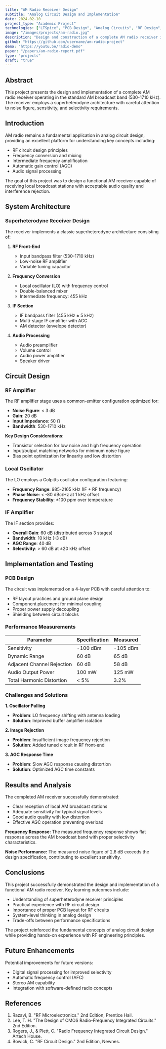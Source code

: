 ```yaml
---
title: "AM Radio Receiver Design"
subtitle: "Analog Circuit Design and Implementation"
date: 2024-02-10
project_type: "Academic Project"
technologies: ["LTSpice", "PCB Design", "Analog Circuits", "RF Design", "MATLAB"]
image: "/images/projects/am-radio.jpg"
description: "Design and construction of a complete AM radio receiver including RF front-end, mixer, intermediate frequency amplifier, and audio output stage."
github: "https://github.com/username/am-radio-project"
demo: "https://youtu.be/radio-demo"
paper: "/papers/am-radio-report.pdf"
type: "projects"
draft: "true"
---
```


## Abstract

This project presents the design and implementation of a complete AM radio receiver operating in the standard AM broadcast band (530-1710 kHz). The receiver employs a superheterodyne architecture with careful attention to noise figure, sensitivity, and selectivity requirements.

## Introduction

AM radio remains a fundamental application in analog circuit design, providing an excellent platform for understanding key concepts including:
- RF circuit design principles
- Frequency conversion and mixing
- Intermediate frequency amplification
- Automatic gain control (AGC)
- Audio signal processing

The goal of this project was to design a functional AM receiver capable of receiving local broadcast stations with acceptable audio quality and interference rejection.

## System Architecture

### Superheterodyne Receiver Design
The receiver implements a classic superheterodyne architecture consisting of:

1. **RF Front-End**
   - Input bandpass filter (530-1710 kHz)
   - Low-noise RF amplifier
   - Variable tuning capacitor

2. **Frequency Conversion**
   - Local oscillator (LO) with frequency control
   - Double-balanced mixer
   - Intermediate frequency: 455 kHz

3. **IF Section**
   - IF bandpass filter (455 kHz ± 5 kHz)
   - Multi-stage IF amplifier with AGC
   - AM detector (envelope detector)

4. **Audio Processing**
   - Audio preamplifier
   - Volume control
   - Audio power amplifier
   - Speaker driver

## Circuit Design

### RF Amplifier
The RF amplifier stage uses a common-emitter configuration optimized for:
- **Noise Figure**: < 3 dB
- **Gain**: 20 dB
- **Input Impedance**: 50 Ω
- **Bandwidth**: 530-1710 kHz

**Key Design Considerations:**
- Transistor selection for low noise and high frequency operation
- Input/output matching networks for minimum noise figure
- Bias point optimization for linearity and low distortion

### Local Oscillator
The LO employs a Colpitts oscillator configuration featuring:
- **Frequency Range**: 985-2165 kHz (IF + RF frequency)
- **Phase Noise**: < -80 dBc/Hz at 1 kHz offset
- **Frequency Stability**: ±100 ppm over temperature

### IF Amplifier
The IF section provides:
- **Overall Gain**: 60 dB (distributed across 3 stages)
- **Bandwidth**: 10 kHz (-3 dB)
- **AGC Range**: 40 dB
- **Selectivity**: > 60 dB at ±20 kHz offset

## Implementation and Testing

### PCB Design
The circuit was implemented on a 4-layer PCB with careful attention to:
- RF layout practices and ground plane design
- Component placement for minimal coupling
- Proper power supply decoupling
- Shielding between circuit blocks

### Performance Measurements

| Parameter | Specification | Measured |
|-----------|---------------|----------|
| Sensitivity | -100 dBm | -105 dBm |
| Dynamic Range | 60 dB | 65 dB |
| Adjacent Channel Rejection | 60 dB | 58 dB |
| Audio Output Power | 100 mW | 125 mW |
| Total Harmonic Distortion | < 5% | 3.2% |

### Challenges and Solutions

**1. Oscillator Pulling**
- **Problem**: LO frequency shifting with antenna loading
- **Solution**: Improved buffer amplifier isolation

**2. Image Rejection**
- **Problem**: Insufficient image frequency rejection
- **Solution**: Added tuned circuit in RF front-end

**3. AGC Response Time**
- **Problem**: Slow AGC response causing distortion
- **Solution**: Optimized AGC time constants

## Results and Analysis

The completed AM receiver successfully demonstrated:
- Clear reception of local AM broadcast stations
- Adequate sensitivity for typical signal levels
- Good audio quality with low distortion
- Effective AGC operation preventing overload

**Frequency Response:**
The measured frequency response shows flat response across the AM broadcast band with proper selectivity characteristics.

**Noise Performance:**
The measured noise figure of 2.8 dB exceeds the design specification, contributing to excellent sensitivity.

## Conclusions

This project successfully demonstrated the design and implementation of a functional AM radio receiver. Key learning outcomes include:

- Understanding of superheterodyne receiver principles
- Practical experience with RF circuit design
- Importance of proper PCB layout for RF circuits
- System-level thinking in analog design
- Trade-offs between performance specifications

The project reinforced the fundamental concepts of analog circuit design while providing hands-on experience with RF engineering principles.

## Future Enhancements

Potential improvements for future versions:
- Digital signal processing for improved selectivity
- Automatic frequency control (AFC)
- Stereo AM capability
- Integration with software-defined radio concepts

## References

1. Razavi, B. "RF Microelectronics." 2nd Edition, Prentice Hall.
2. Lee, T. H. "The Design of CMOS Radio-Frequency Integrated Circuits." 2nd Edition.
3. Rogers, J., & Plett, C. "Radio Frequency Integrated Circuit Design." Artech House.
4. Bowick, C. "RF Circuit Design." 2nd Edition, Newnes.